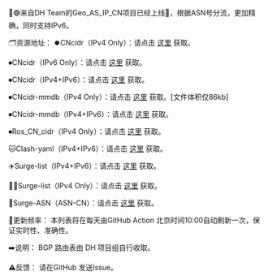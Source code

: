 🔔🟢来自DH Team的Geo_AS_IP_CN项目已经上线🎉，根据ASN号分流，更加精确，同时支持IPv6。

🗂资源地址：
⏺CNcidr（IPv4 Only）：请点击 [这里](https://raw.githubusercontent.com/DH-Teams/DH-Geo_AS_IP_CN/main/Geo_AS_IP_CN.txt) 获取。

⏺CNcidr（IPv6 Only）：请点击 [这里](https://raw.githubusercontent.com/DH-Teams/DH-Geo_AS_IP_CN/main/Geo_AS_IP_CN_6.txt) 获取。

⏺CNcidr（IPv4+IPv6）：请点击 [这里](https://raw.githubusercontent.com/DH-Teams/DH-Geo_AS_IP_CN/main/Geo_AS_IP_CN_All.txt) 获取。

⏺CNcidr-mmdb（IPv4 Only）：请点击 [这里](https://raw.githubusercontent.com/DH-Teams/DH-Geo_AS_IP_CN/main/Country.mmdb) 获取。[文件体积仅86kb]

⏺CNcidr-mmdb（IPv4+IPv6）：请点击 [这里](https://raw.githubusercontent.com/DH-Teams/DH-Geo_AS_IP_CN/main/Country_All.mmdb) 获取。

⏺Ros_CN_cidr（IPv4 Only）：请点击 [这里](https://raw.githubusercontent.com/DH-Teams/DH-Geo_AS_IP_CN/main/Country_All.mmdb) 获取。

🐱Clash-yaml（IPv4+IPv6）：请点击 [这里](https://raw.githubusercontent.com/DH-Teams/DH-Geo_AS_IP_CN/main/Geo_AS_IP_CN_All_Clash.yaml) 获取。

✈️Surge-list（IPv4+IPv6）：请点击 [这里](https://raw.githubusercontent.com/DH-Teams/DH-Geo_AS_IP_CN/main/Geo_AS_IP_CN_All_Surge.list) 获取。

🧑‍💻Surge-list（IPv4 Only）：请点击 [这里](https://raw.githubusercontent.com/DH-Teams/DH-Geo_AS_IP_CN/main/Geo_AS_IP_CN_V4_Surge.list) 获取。

🪩Surge-ASN（ASN-CN）：请点击 [这里](https://raw.githubusercontent.com/DH-Teams/DH-Geo_AS_IP_CN/main/Geo_AS_CN.list) 获取。

🔎更新频率：
本列表将在每天由GitHub Action 北京时间10:00自动刷新一次，保证实时性、准确性。

➡️说明：
BGP 路由表由 DH 项目组自行收取。

⚠️反馈：
请在GitHub 发送Issue。
